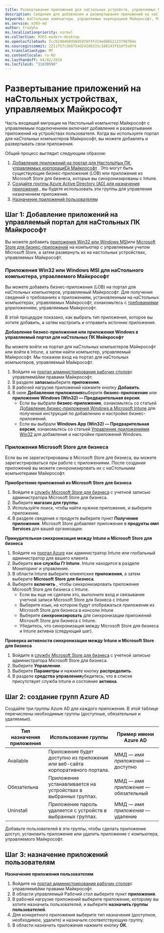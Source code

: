 ```yaml
---
title: Развертывание приложений для наСтольных устройств, управляемых Майкрософт
description: Сведения для добавления и развертывания приложений на наСтольных устройствах, управляемых корпорацией Майкрософт.
keywords: НаСтольные компьютеры, управляемые корпорацией Майкрософт, Microsoft 365, служба, документация, приложения, бизнес-приложения, бизнес-приложения
ms.service: m365-md
author: trudyha
ms.localizationpriority: normal
ms.collection: M365-modern-desktop
ms.openlocfilehash: 5ccb240460958d5978f4fd19e08652123790784e
ms.sourcegitcommit: 2211f57c268754d242d6331c188143f818f5a9f4
ms.translationtype: MT
ms.contentlocale: ru-RU
ms.lasthandoff: 04/02/2019
ms.locfileid: "31039598"
---
```

# <a name="deploy-apps-to-microsoft-managed-desktop-devices"></a>Развертывание приложений на наСтольных устройствах, управляемых Майкрософт
Часть входящей миграции на Настольный компьютер Майкрософт с управляемым подключением включает добавление и развертывание приложений на устройствах пользователя. Когда вы используете портал для наСтольных компьютеров Майкрософт, вы можете добавлять и развертывать свои приложения. 

Общий процесс выглядит следующим образом:
1. [Добавление приложений на портал для НастольНых ПК, управляемых корпорациЕй Майкрософт](#1) . Это могут быть существующие бизнес-приложения (LOB) или приложения из Microsoft Store для бизнеса, которые вы синхронизированы с Intune. 
2. [Создайте группы Azure Active Directory (AD) для назначения приложения](#2) , вы будете использовать эти группы для управления назначением приложения.
3. [Назначение приложений пользователям](#3)

<span id="1" />

## <a name="step-1-add-apps-to-microsoft-managed-desktop-portal"></a>Шаг 1: Добавление приложений на управляемый портал для наСтольных ПК Майкрософт
Вы можете добавить [приложения Win32 или Windows MSI](#lob-apps)или [Microsoft Store для бизнес-приложений](#msfb-apps) на компьютер с управляемым учетом Microsoft Store, а затем развернуть их на настольных устройствах, управляемых Майкрософт.

<span id="lob-apps">

###  <a name="win32-or-windows-msi-based-apps-to-microsoft-managed-desktop"></a>Приложения Win32 или Windows MSI для наСтольного компьютера, управляемого Майкрософт

Вы можете добавить бизнес-приложения (LOB) на портал для наСтольных компьютеров, управляемый Майкрософт. Для получения сведений о требованиях к приложениям, установленным на наСтольных компьютерах, управляемых Майкрософт, ознакомьтесь с [требованиями к](https://docs.microsoft.com/microsoft-365/managed-desktop/service-description/mmd-app-requirements)приложениям, управляемым Майкрософт.

В этой процедуре показано, как выбрать тип приложения, которое вы хотите добавить, а затем настроить и отправить источник приложения. 

**Добавление бизнес-приложения или приложения Windows в управляемый портал для наСтольных ПК Майкрософт**

Вы можете войти на портал для наСтольных компьютеров Майкрософт или войти в Intune, а затем найти компьютер, управляемый Майкрософт. Мы покажем вход на портал для наСтольных компьютеров, управляемый Майкрософт. 

1.  Войдите на [портал администрирования рабочих столов](http://aka.ms/mmdportal)с управляемЫми правами Майкрософт. 
2.  В разделе **запасы**выберите **приложения**.
3.  В рабочей нагрузке приложений нажмите кнопку **Добавить**.
4.  В окне **Добавление приложения**выберите **бизнес-приложение** или **приложение Windows (Win32) — Предварительная версия**.
    - Если вы выбрали **бизнес-приложение**, ознакомьтесь со статьей [Добавление бизнес-приложения Windows в Microsoft Intune](https://docs.microsoft.com/intune/lob-apps-windows) для получения инструкций по добавлению и настройке бизнес-приложений.
    - Если вы выбрали **Windows App (Win32) — Предварительная версия**, ознакомьтесь со статьей [Управление приложениями Win32](https://docs.microsoft.com/intune/apps-win32-app-management) для добавления и настройки приложений Windows.

<span id="msfb-apps">

### <a name="microsoft-store-for-business-apps"></a>Приложения Microsoft Store для бизнеса
Если вы не зарегистрированы в Microsoft Store для бизнеса, вы можете зарегистрироваться при работе с приложениями. После создания приложений вы можете синхронизировать их с наСтольными компьютерами Майкрософт. 

**Приобретение приложений из Microsoft Store для бизнеса**

1. Войдите в [службу Microsoft Store для бизнеса](https://businessstore.microsoft.com) с учетной записью администратора Microsoft Store для бизнеса.
2. Выберите **магазин для группы**.
3. Используйте поиск, чтобы найти нужное приложение, и выберите приложение.
4. В разделе сведения о продукте выберите пункт **Получение приложения**. Microsoft Store добавляет приложение в **продукты _амп_ Services** для вашей организации.

**Принудительная синхронизация между Intune и Microsoft Store для бизнеса**
1. Войдите на [портал Azure](https://portal.azure.com/) как администратор Intune или глобальный администратор для вашего клиента
2. Выберите **все службы _Гт_ Intune**. Intune находится в разделе Мониторинг и управление.
3. В области Intune выберите клиентские **приложения**, а затем выберите **Microsoft Store для бизнеса**.
4. Выберите **включить** , чтобы синхронизировать приложения Microsoft Store для бизнеса с Intune.
    - Если вы еще не сделали это, выполните вход и связывание учетной записи Microsoft Store для бизнеса с Intune
    - Выберите язык, на котором будут отображаться приложения из Microsoft Store для бизнеса в консоли Intune
    - Выберите **синхронизировать** для синхронизации приложений Microsoft Store для бизнеса с Intune.
    - Убедитесь, что синхронизация между Microsoft Store для бизнеса и Intune активна (следующий шаг). 

**Проверка активности синхронизации между Intune и Microsoft Store для бизнеса**
1. Войдите в [службу Microsoft Store для бизнеса](https://businessstore.microsoft.com) с учетной записью администратора Microsoft Store для бизнеса.
2. Выберите **Управление**.
3. Выберите **Параметры** и нажмите кнопку **распределить**.
4. В разделе **средства управления**убедитесь, что в списке присутствует служба Intune и состояние **активна**.  

<span id="2" />

## <a name="step-2-create-azure-ad-groups"></a>Шаг 2: создание групп Azure AD

Создайте три группы Azure AD для каждого приложения. В этой таблице перечислены необходимые группы (доступные, обязательные и удаляемые). 

Тип назначения приложения |   Использование группы   | Пример имени Azure AD
--- | --- | ---
Available |  Приложение будет доступно из приложения или веб-сайта корпоративного портала. | ММД — *имя приложения* — доступно
Обязательна |  Приложение устанавливается на устройствах в выбранных группах. | ММД — *имя приложения* — обязательный
Uninstall |  Приложение пароль удаляется с устройств в выбранных группах. | ММД — *имя приложения* — удаление

Добавьте пользователей в эти группы, чтобы сделать приложение доступ, установить приложение или удалить приложение с компьютера, управляемого Майкрософт. 

<span id="3" />

## <a name="step-3-assign-apps-to-your-users"></a>Шаг 3: назначение приложений пользователям

**Назначение приложения пользователям**

1. Войдите на [портал администрирования рабочих столов](http://aka.ms/mmdportal)с управляемЫми правами Майкрософт.
2. В области управляемый Рабочий стол выберите пункт **приложения**.
3. В рабочей нагрузке приложений выберите приложение, которому вы хотите назначить пользователей, и выберите **назначить группы пользователей**.
4. Для конкретного приложения выберите тип назначения (доступное, необходимое, удалите) и назначьте соответствующую группу.
5. В области назначить приложения нажмите кнопку **ОК**.

<!--# Preparing apps for Microsoft Managed Desktop

This topic is the target for 2 "Learn more" links in the Admin Portal (aka.ms/app-overview;app-package); also target for link from Online resources (aka.ms/app-overviewmmd-app-prep) do not delete.

Applications: supported/onboard/deployment
 
Microsoft and Microsoft Managed Desktop customers have equally critical, yet different responsibilities around applications used with Microsoft Managed Desktop.

## Microsoft responsibilities
**Office 365 apps**
Microsoft will provide full service for the deployment, update, and support of specific Office 365 apps. All users will receive the base set of Office 365 click to run, 64 bit version of applications included in the device’s image so that a user can quickly become productive. The Project and Visio applications in of the Office 365 suite are licensed separately.  Microsoft Managed Desktop will provide deployment groups allowing the IT Administrator to manage licenses and deploy these applications appropriately for their organization. Microsoft will support end users of these applications through the Microsoft Managed Desktop Support channels.

**Line-of-business apps**
Microsoft provides tooling for IT Administrators to manage and deploy their line-of-business (LOB) applications to end users as a part of the Intune product. Microsoft will support application deployment issues as detailed in [Line-of-business applications](#line-of-business-applications) 

**Deploy with Intune**
Intune will be linked to the **Microsoft Store for Business** during Microsoft Managed Desktop onboarding allowing procured apps to be deployed through Intune. Microsoft will also deploy the web-based version of the Company Portal to end users so that IT Administrators can provide a self-service experience for end users.

**App management**
Microsoft may identify restricted applications which are not suitable for the modern workplace because of their system impact. When such an application is identified Microsoft will notify the customer and that application will need to be removed from the tenant. 

For more information on restricted app behaviors and app requirements, see [Microsoft Managed Desktop app requirements](../service-description/mmd-app-requirements.md)

## Customer responsibilities
The Office 365 Suite is core to Microsoft’s productivity offerings and is included in the Microsoft 365 License for all Microsoft Managed Desktop users. While Microsoft deploys, updates, and supports Office Applications to Microsoft Managed Desktop Devices there are still some areas for which the customer is responsible.
- **Assign licenses** - Customers are responsible for assigning the appropriate licenses to end users for Office 365. 
- **Add users to security groups** - For customers with users who need Project or Visio, the IT administrator must add those users to the appropriate deployment groups. IT administrators are also responsible for managing end of life for those users. 
- **Deploy Office 365 Add Ons** - Customers are responsible for deploying any plugins to the Office 365 suite which are deemed necessary. 

Since line-of-business (LOB) apps are unique for each customer, customers are responsible for managing all applications within their organization not deployed by Microsoft. This includes:
- Deciding which apps are needed and who needs them
- Assigning apps to those users
- Create and maintain Azure Active Directory (AD) groups for managing app assignments 

The customer must upload LOB apps to Intune. They are then responsible for deploying, updating, and decommissioning those applications over their respective lifecycles, as well as managing support for these apps for their users.

## Office applications
As part of the Microsoft 365 E5 license, Office 365 Standard Suite (64 Bit) is deployed by Microsoft. 

For details, see [Microsoft Managed Desktop technologies](../intro/technologies.md) <!--- and the other applications licensed under Office 365 E5 may be deployed by the customer using Intune’s deployment tools.

## Line-of-business applications
This table summarizes responsibilities across the different phases for line-of-business (LOB) applications. 

Application work items |    Customer    | Microsoft
--- | --- | ---
**Onboarding apps** |  |
Identify applications needed for targeted user groups   | ![yes](images/checkmark.png)  |
Create and manage Azure AD groups for app deployment | ![yes](images/checkmark.png) |   
**App Packaging** |  |
Package apps to meet Intune deployment standards |  ![yes](images/checkmark.png) |  
Upload apps to Intune | ![yes](images/checkmark.png)     |
Test apps in Microsoft Managed Desktop environment |    ![yes](images/checkmark.png) |  
Test apps with end users    | ![yes](images/checkmark.png) |    
**Deployment** | |
Manage and assign users to applications  | ![yes](images/checkmark.png)  |
Intune deployment tools delivers application to remote clients| |   ![yes](images/checkmark.png)
Identify and deploy application updates through Intune | ![yes](images/checkmark.png)    |
Unistall and remove applications when they have been retired    | ![yes](images/checkmark.png) |    
**Management** | |
Procure and assign licenses |   ![yes](images/checkmark.png)     |
Provide end-user support for line-of-business apps  | ![yes](images/checkmark.png) |
Manage app settings remotely    | ![yes](images/checkmark.png) |

For information on LOB application requirements, see [Microsoft Managed Desktop application requirements](../service-description/mmd-app-requirements.md)


## Intune application deployment
Application management can be handled through the Microsoft Managed Desktop Admin portal, or through the Intune portal. Intune’s app management portal shows applications deployed for Windows, Android, and iOS. Microsoft Managed Desktop Admin portal limits the view to Windows 10 applications. Both are available through the Azure Portal. 
* [Intune app management basics](https://docs.microsoft.com/intune/app-management)
* [Add apps to Intune](https://docs.microsoft.com/intune/app-management)
   * [Add a line-of-business App](https://docs.microsoft.com/intune/lob-apps-windows)
   * [Add Win32 apps to Intune](https://docs.microsoft.com/intune/apps-win32-app-management)
   * [Add web applications](https://docs.microsoft.com/intune/web-app)
* [Deploy apps](https://docs.microsoft.com/intune/apps-deploy)
   * [Deploy apps to Windows 10](https://docs.microsoft.com/intune/apps-windows-10-app-deploy)
* Company Portal
   * [Deploy the Company Portal](https://docs.microsoft.com/intune/store-apps-company-portal-app)
   * [Configure the Company Portal app](https://docs.microsoft.com/intune/company-portal-app)-->